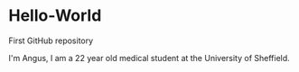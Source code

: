 # Hello-World
First GitHub repository

I'm Angus, I am a 22 year old medical student at the University of Sheffield.
